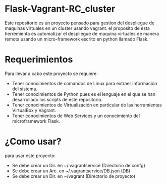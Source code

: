 # Flask-Vagrant-RC_cluster

Este repositorio es un proyecto pensado para gestion del despliegue de maquinas virtuales en un cluster usando vagrant. el proposito de esta herremienta es automatizar el despliegue de maquina virtuales de manera remota usando un micro-framework escrito en python llamado Flask.

# Requerimientos

Para llevar a cabo este proyecto se requiere:

 - Tener conocimientos de comandos de Linux para extraer información del sistema.
 - Tener conocimientos de Python pues es el lenguaje en el que se han desarrollado los scripts de este repositorio.
 - Tener conocimientos de Virtualización en particular de las herramientas VirtualBox y Vagrant.
 - Tener conocimientos de Web Services y un conocimiento del microframework Flask.

# ¿Como usar?

para usar este proyecto:

- Se debe crear un Dir. en ~/.vagrantservice (Directorio de confg)
- Se debe crear un Arc. en ~/.vagrantservice/DB.json (DB)
- Se debe crear un Dir. en ~/vagrant  (Directorio de proyecto)
